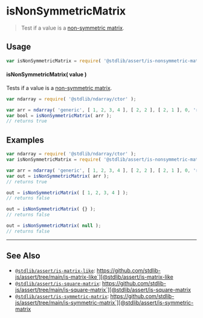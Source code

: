 <!--

@license Apache-2.0

Copyright (c) 2018 The Stdlib Authors.

Licensed under the Apache License, Version 2.0 (the "License");
you may not use this file except in compliance with the License.
You may obtain a copy of the License at

   http://www.apache.org/licenses/LICENSE-2.0

Unless required by applicable law or agreed to in writing, software
distributed under the License is distributed on an "AS IS" BASIS,
WITHOUT WARRANTIES OR CONDITIONS OF ANY KIND, either express or implied.
See the License for the specific language governing permissions and
limitations under the License.

-->

# isNonSymmetricMatrix

> Test if a value is a [non-symmetric matrix][symmetric-matrix].

<section class="usage">

## Usage

```javascript
var isNonSymmetricMatrix = require( '@stdlib/assert/is-nonsymmetric-matrix' );
```

#### isNonSymmetricMatrix( value )

Tests if a value is a [non-symmetric matrix][symmetric-matrix].

```javascript
var ndarray = require( '@stdlib/ndarray/ctor' );

var arr = ndarray( 'generic', [ 1, 2, 3, 4 ], [ 2, 2 ], [ 2, 1 ], 0, 'row-major' );
var bool = isNonSymmetricMatrix( arr );
// returns true
```

</section>

<!-- /.usage -->

<section class="examples">

## Examples

<!-- eslint no-undef: "error" -->

```javascript
var ndarray = require( '@stdlib/ndarray/ctor' );
var isNonSymmetricMatrix = require( '@stdlib/assert/is-nonsymmetric-matrix' );

var arr = ndarray( 'generic', [ 1, 2, 3, 4 ], [ 2, 2 ], [ 2, 1 ], 0, 'row-major' );
var out = isNonSymmetricMatrix( arr );
// returns true

out = isNonSymmetricMatrix( [ 1, 2, 3, 4 ] );
// returns false

out = isNonSymmetricMatrix( {} );
// returns false

out = isNonSymmetricMatrix( null );
// returns false
```

</section>

<!-- /.examples -->

<!-- Section for related `stdlib` packages. Do not manually edit this section, as it is automatically populated. -->

<section class="related">

* * *

## See Also

-   [`@stdlib/assert/is-matrix-like`][@stdlib/assert/is-matrix-like]: https://github.com/stdlib-js/assert/tree/main/is-matrix-like`][@stdlib/assert/is-matrix-like
-   [`@stdlib/assert/is-square-matrix`][@stdlib/assert/is-square-matrix]: https://github.com/stdlib-js/assert/tree/main/is-square-matrix`][@stdlib/assert/is-square-matrix
-   [`@stdlib/assert/is-symmetric-matrix`][@stdlib/assert/is-symmetric-matrix]: https://github.com/stdlib-js/assert/tree/main/is-symmetric-matrix`][@stdlib/assert/is-symmetric-matrix

</section>

<!-- /.related -->

<!-- Section for all links. Make sure to keep an empty line after the `section` element and another before the `/section` close. -->

<section class="links">

[symmetric-matrix]: https://en.wikipedia.org/wiki/Symmetric_matrix

<!-- <related-links> -->

[@stdlib/assert/is-matrix-like]: https://github.com/stdlib-js/assert/tree/main/is-matrix-like

[@stdlib/assert/is-square-matrix]: https://github.com/stdlib-js/assert/tree/main/is-square-matrix

[@stdlib/assert/is-symmetric-matrix]: https://github.com/stdlib-js/assert/tree/main/is-symmetric-matrix

<!-- </related-links> -->

</section>

<!-- /.links -->
